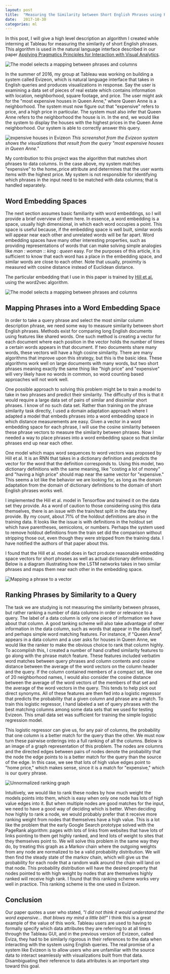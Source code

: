 ```yaml
---
layout: post
title:  "Measuring the Similarity between Short English Phrases using Recurrent Neural Networks"
date:   2017-10-30
categories: ml
---
```



In this post, I will give a high level description an algorithm I created while interning at Tableau for measuring the similarity of short English phrases.  This algorithm is used in the natural language interface described in our paper [Applying Pragmatics Principles for Interaction with Visual Analytics](https://research.tableau.com/sites/default/files/VAST2017_105.pdf).

![The model selects a mapping between phrases and columns](/assets/phrase_similarity_figures/data_table_with_query.svg)

In the summer of 2016, my group at Tableau was working on building a system called Evizeon, which is natural language interface that takes in English queries and produces visualizations in response.  Say the user is examining a data set of pieces of real estate which contains information with location, neighborhood, square footage, and price.  The user might ask for the "most expensive houses in Queen Anne," where Queen Anne is a neighborhood.  The system must now figure out that "expensive" refers to price, and a high price in particular.  The system must also infer that Queen Anne refers to the neighborhood the house is in.  In the end, we would like the system to display the houses with the highest prices in the Queen Anne neighborhood.  Our system is able to correctly answer this query.


![expensive houses in Evizeon](/assets/phrase_similarity_figures/most_expensive.png)
*This screenshot from the Evizeon system shows the visualizations that result from the query "most expensive houses in Queen Anne."*
<br>


My contribution to this project was the algorithm that matches short phrases to data columns.  In the case above, my system matches "expensive" to the home_price attribute and determines that the user wants items with the highest price.  My system is not responsible for identifying which phrases in the input need to be matched with data columns; that is handled separately.

## Word Embedding Spaces

The next section assumes basic familiarity with word embeddings, so I will provide a brief overview of them here.  In essence, a word embedding is a space, usually high dimensional, in which each word occupies a point.  This space is useful because, if the embedding space is well built, similar words will appear near each other and unrelated words will be far apart.  Word embedding spaces have many other interesting properties, such as providing representations of words that can make solving simple analogies like *man : woman :: king : queen* easy.  For the purposes of this article, it is sufficient to know that each word has a place in the embedding space, and similar words are close to each other.  Note that usually, proximity is measured with cosine distance instead of Euclidean distance.

The particular embedding that I use in this paper is trained by [Hill et al.](http://aclweb.org/anthology/Q16-1002)
 using the word2vec algorithm.

![The model selects a mapping between phrases and columns](/assets/phrase_similarity_figures/word2vec.svg)


## Mapping Phrases into a Word Embedding Space

In order to take a query phrase and select the most similar column description phrase, we need some way to measure similarity between short English phrases.  Methods exist for comparing long English documents using features like shared words.  One such method is creating a vector for each document where each position in the vector holds the number of times a certain words appears in that document.  If two documents share many words, these vectors will have a high cosine similarity.  There are many algorithms that improve upon this strategy, but this is the basic idea.  These algorithms work well on large documents with many words, but two short phrases meaning exactly the same thing like "high price" and "expensive" will very likely have no words in common, so word counting based approaches will not work well.

One possible approach to solving this problem might be to train a model to take in two phrases and predict their similarity.  The difficulty of this is that it would require a large data set of pairs of similar and dissimilar short phrases.  I know of no such data set.  Rather than training on the phrase similarity task directly, I used a domain adaptation approach where I adapted a model that embeds phrases into a word embedding space in which distance measurements are easy.  Given a vector in a word embedding space for each phrase, I will use the cosine similarity between these phrase vectors to measure the similarity between phrases.  Now I needed a way to place phrases into a word embedding space so that similar phrases end up near each other.

One model which maps word sequences to word vectors was proposed by Hill et al.  It is an RNN that takes in a dictionary definition and predicts the vector for the word that the definition corresponds to.  Using this model, two dictionary definitions with the same meaning, like "costing a lot of money" and "having a high price" should map near the same vector for "expensive."  This seems a lot like the behavior we are looking for, as long as the domain adaptation from the domain of dictionary definitions to the domain of short English phrases works well.

I implemented the Hill et al. model in Tensorflow and trained it on the data set they provide.  As a word of caution to those considering using this data themselves, there is an issue with the train/test split in the data they provide.  By my count, about 71% of the holdout definitions are also in the training data. It looks like the issue is with definitions in the holdout set which have parentheses, semicolons, or numbers. Perhaps the system used to remove holdout definitions from the train set did the comparison without stripping those out, even though they were stripped from the training data.  I have notified the authors of that paper about this.

I found that the Hill et al. model does in fact produce reasonable embedding space vectors for short phrases as well as actual dictionary definitions.  Below is a diagram illustrating how the LSTM networks takes in two similar phrases and maps them near each other in the embedding space.

![Mapping a phrase to a vector](/assets/phrase_similarity_figures/phrase2vec.svg)


## Ranking Phrases by Similarity to a Query

The task we are studying is not measuring the similarity between phrases, but  rather ranking a number of data columns in order or relevance to a query.  The label of a data column is only one piece of information we have about that column.  A good tanking scheme will also take advantage of other information in the data column, such as words that appear in the data itself, and perhaps simple word matching features.  For instance, if "Queen Anne" appears in a data column and a user asks for houses in Queen Anne, we would like the ranker to make the obvious choice to rank that column highly.  To accomplish this, I created a number of hand crafted similarity features to go along with the phrase match feature.  These features included verbatim word matches between query phrases and column contents and cosine distance between the average of the word vectors on the column header and the query.  If the column contained members of a compact set, like one of 20 neighborhood names, I would also consider the cosine distance between the average of the word vectors of the members of that set and the average of the word vectors in the query.  This tends to help pick out direct synonyms.  All of these features are then fed into a logistic regressor that predicts the probability that a given column and phrase are a match.  To train this logistic regressor, I hand labeled a set of query phrases with the best matching columns among some data sets that we used for testing Evizeon.  This small data set was sufficient for training the simple logistic regression model.

This logistic regressor can give us, for any pair of columns, the probability that one column is a better match for the query than the other.  We must now turn these pairwise orderings into a full ranking of all the columns.  Below is an image of a graph representation of this problem.  The nodes are columns and the directed edges between pairs of nodes denote the probability that the node the edge points to is a better match for the query than the source of the edge.  In this case, we see that lots of high value edges point to "home price," which makes sense, since it is a match for "expensive," which is our query phrase.

![Unnormalized ranking graph](/assets/phrase_similarity_figures/ordering_probability_graph.svg)

Intuitively, we would like to rank these nodes by how much weight the models points into them, which is easy when only one node has lots of high value edges into it.  But when multiple nodes are good matches for the input, we need to have a good way of deciding which is better.  When deciding how highly to rank a node, we would probably prefer that it receive more ranking weight from nodes that themselves have a high value.  This is a lot like the problem that the early Google Search prototype solved with the PageRank algorithm: pages with lots of links from websites that have lots of links pointing to them get highly ranked, and lend lots of weight to sites that they themselves point to.  We will solve this problem in the same way they do, by treating this graph as a Markov chain where the outgoing weights from any node are normalized to be a valid probability distribution.  We will then find the steady state of the markov chain, which will give us the probability for each node that a random walk around the chain will land on that node.  This probability distribution will have the desired property that nodes pointed to with high weight by nodes that are themselves highly ranked will receive high rank.  I found that this ranking scheme works very well in practice.  This ranking scheme is the one used in Evizeon.

<!-- ## One More Thing: Detecting Top-N and Bottom-N queries -->



## Conclusion

Our paper quotes a user who stated, *"I did not think it would understand the word
expensive... that blows my mind a little bit!"*  I think this is a great example of the value of this work.  Tableau users are used to having to formally specify which data attributes they are referring to at all times through the Tableau GUI, and in the previous version of Evizeon, called Eviza, they had to be similarly rigorous in their references to the data when interacting with the system using English queries.  The real promise of a system like Evizeon is to allow users who are unfamiliar with the source data to interact seamlessly with visualizations built from that data.  Disambiguating their reference to data attributes is an important step toward this goal.



